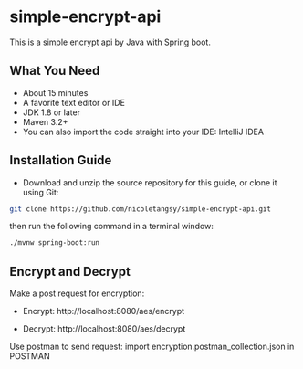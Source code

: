 # simple-encrypt-api

This is a simple encrypt api by Java with Spring boot.

## What You Need
- About 15 minutes
- A favorite text editor or IDE
- JDK 1.8 or later
- Maven 3.2+
- You can also import the code straight into your IDE:
IntelliJ IDEA

## Installation Guide
- Download and unzip the source repository for this guide, or clone it using Git: 
```bash
git clone https://github.com/nicoletangsy/simple-encrypt-api.git
```
then run the following command in a terminal window:
```bash
./mvnw spring-boot:run
```

## Encrypt and Decrypt
Make a post request for encryption:
- Encrypt:
http://localhost:8080/aes/encrypt

- Decrypt:
http://localhost:8080/aes/decrypt

Use postman to send request:
import encryption.postman_collection.json in POSTMAN